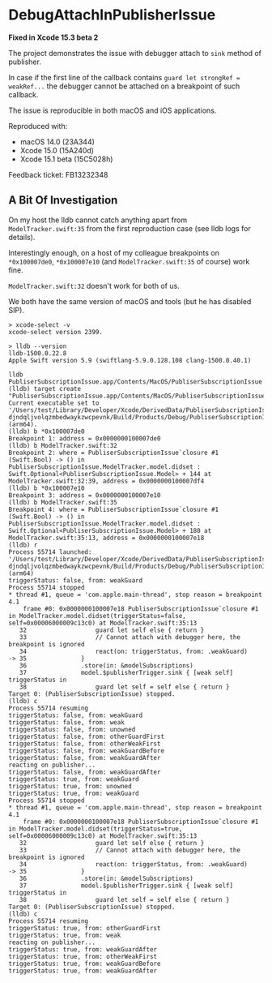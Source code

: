 # DebugAttachInPublisherIssue

**Fixed in Xcode 15.3 beta 2**

The project demonstrates the issue with debugger attach to `sink` method of publisher.

In case if the first line of the callback contains `guard let strongRef = weakRef...` the debugger cannot be attached on a breakpoint of such callback.

The issue is reproducible in both macOS and iOS applications.

Reproduced with:
* macOS 14.0 (23A344)
* Xcode 15.0 (15A240d)
* Xcode 15.1 beta (15C5028h)

Feedback ticket: FB13232348

## A Bit Of Investigation

On my host the lldb cannot catch anything apart from `ModelTracker.swift:35` from the first reproduction case (see lldb logs for details).

Interestingly enough, on a host of my colleague breakpoints on `*0x100007de0`, `*0x100007e10` (and `ModelTracker.swift:35` of course) work fine.

`ModelTracker.swift:32` doesn't work for both of us.

We both have the same version of macOS and tools (but he has disabled SIP).
```
> xcode-select -v
xcode-select version 2399.
```

```
> lldb --version
lldb-1500.0.22.8
Apple Swift version 5.9 (swiftlang-5.9.0.128.108 clang-1500.0.40.1)
```

```
lldb PubliserSubscriptionIssue.app/Contents/MacOS/PubliserSubscriptionIssue
(lldb) target create "PubliserSubscriptionIssue.app/Contents/MacOS/PubliserSubscriptionIssue"
Current executable set to '/Users/test/Library/Developer/Xcode/DerivedData/PubliserSubscriptionIssue-djndqljvolqzmbedwaykzwcpevnk/Build/Products/Debug/PubliserSubscriptionIssue.app/Contents/MacOS/PubliserSubscriptionIssue' (arm64).
(lldb) b *0x100007de0
Breakpoint 1: address = 0x0000000100007de0
(lldb) b ModelTracker.swift:32
Breakpoint 2: where = PubliserSubscriptionIssue`closure #1 (Swift.Bool) -> () in PubliserSubscriptionIssue.ModelTracker.model.didset : Swift.Optional<PubliserSubscriptionIssue.Model> + 144 at ModelTracker.swift:32:39, address = 0x0000000100007df4
(lldb) b *0x100007e10
Breakpoint 3: address = 0x0000000100007e10
(lldb) b ModelTracker.swift:35
Breakpoint 4: where = PubliserSubscriptionIssue`closure #1 (Swift.Bool) -> () in PubliserSubscriptionIssue.ModelTracker.model.didset : Swift.Optional<PubliserSubscriptionIssue.Model> + 180 at ModelTracker.swift:35:13, address = 0x0000000100007e18
(lldb) r
Process 55714 launched: '/Users/test/Library/Developer/Xcode/DerivedData/PubliserSubscriptionIssue-djndqljvolqzmbedwaykzwcpevnk/Build/Products/Debug/PubliserSubscriptionIssue.app/Contents/MacOS/PubliserSubscriptionIssue' (arm64)
triggerStatus: false, from: weakGuard
Process 55714 stopped
* thread #1, queue = 'com.apple.main-thread', stop reason = breakpoint 4.1
    frame #0: 0x0000000100007e18 PubliserSubscriptionIssue`closure #1 in ModelTracker.model.didset(triggerStatus=false, self=0x00006000009c13c0) at ModelTracker.swift:35:13
   32  	                guard let self else { return }
   33  	                // Cannot attach with debugger here, the breakpoint is ignored
   34  	                react(on: triggerStatus, from: .weakGuard)
-> 35  	            }
   36  	            .store(in: &modelSubscriptions)
   37  	            model.$publisherTrigger.sink { [weak self] triggerStatus in
   38  	                guard let self = self else { return }
Target 0: (PubliserSubscriptionIssue) stopped.
(lldb) c
Process 55714 resuming
triggerStatus: false, from: weakGuard
triggerStatus: false, from: weak
triggerStatus: false, from: unowned
triggerStatus: false, from: otherGuardFirst
triggerStatus: false, from: otherWeakFirst
triggerStatus: false, from: weakGuardBefore
triggerStatus: false, from: weakGuardAfter
reacting on publisher...
triggerStatus: false, from: weakGuardAfter
triggerStatus: true, from: weakGuard
triggerStatus: true, from: unowned
triggerStatus: true, from: weakGuard
Process 55714 stopped
* thread #1, queue = 'com.apple.main-thread', stop reason = breakpoint 4.1
    frame #0: 0x0000000100007e18 PubliserSubscriptionIssue`closure #1 in ModelTracker.model.didset(triggerStatus=true, self=0x00006000009c13c0) at ModelTracker.swift:35:13
   32  	                guard let self else { return }
   33  	                // Cannot attach with debugger here, the breakpoint is ignored
   34  	                react(on: triggerStatus, from: .weakGuard)
-> 35  	            }
   36  	            .store(in: &modelSubscriptions)
   37  	            model.$publisherTrigger.sink { [weak self] triggerStatus in
   38  	                guard let self = self else { return }
Target 0: (PubliserSubscriptionIssue) stopped.
(lldb) c
Process 55714 resuming
triggerStatus: true, from: otherGuardFirst
triggerStatus: true, from: weak
reacting on publisher...
triggerStatus: true, from: weakGuardAfter
triggerStatus: true, from: otherWeakFirst
triggerStatus: true, from: weakGuardBefore
triggerStatus: true, from: weakGuardAfter
```
